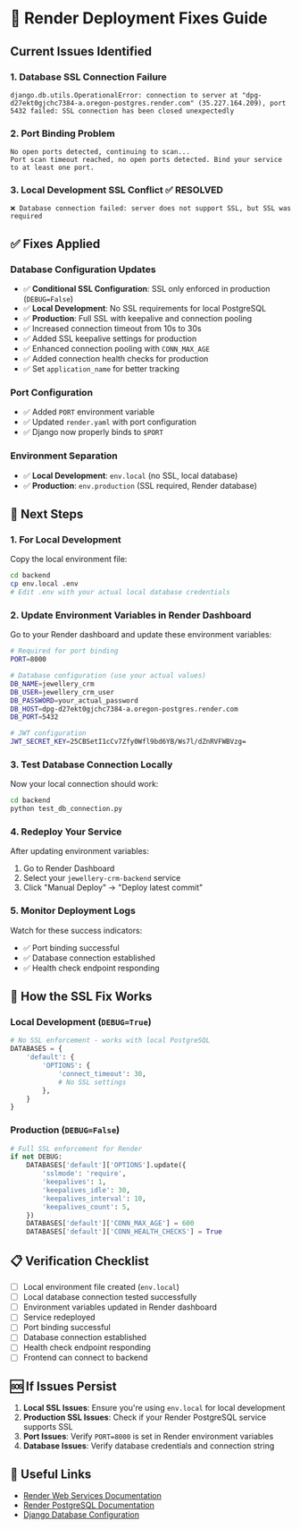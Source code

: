 # 🚨 Render Deployment Fixes Guide

## Current Issues Identified

### 1. Database SSL Connection Failure
```
django.db.utils.OperationalError: connection to server at "dpg-d27ekt0gjchc7384-a.oregon-postgres.render.com" (35.227.164.209), port 5432 failed: SSL connection has been closed unexpectedly
```

### 2. Port Binding Problem
```
No open ports detected, continuing to scan...
Port scan timeout reached, no open ports detected. Bind your service to at least one port.
```

### 3. Local Development SSL Conflict ✅ RESOLVED
```
❌ Database connection failed: server does not support SSL, but SSL was required
```

## ✅ Fixes Applied

### Database Configuration Updates
- ✅ **Conditional SSL Configuration**: SSL only enforced in production (`DEBUG=False`)
- ✅ **Local Development**: No SSL requirements for local PostgreSQL
- ✅ **Production**: Full SSL with keepalive and connection pooling
- ✅ Increased connection timeout from 10s to 30s
- ✅ Added SSL keepalive settings for production
- ✅ Enhanced connection pooling with `CONN_MAX_AGE`
- ✅ Added connection health checks for production
- ✅ Set `application_name` for better tracking

### Port Configuration
- ✅ Added `PORT` environment variable
- ✅ Updated `render.yaml` with port configuration
- ✅ Django now properly binds to `$PORT`

### Environment Separation
- ✅ **Local Development**: `env.local` (no SSL, local database)
- ✅ **Production**: `env.production` (SSL required, Render database)

## 🔧 Next Steps

### 1. For Local Development
Copy the local environment file:
```bash
cd backend
cp env.local .env
# Edit .env with your actual local database credentials
```

### 2. Update Environment Variables in Render Dashboard
Go to your Render dashboard and update these environment variables:

```bash
# Required for port binding
PORT=8000

# Database configuration (use your actual values)
DB_NAME=jewellery_crm
DB_USER=jewellery_crm_user
DB_PASSWORD=your_actual_password
DB_HOST=dpg-d27ekt0gjchc7384-a.oregon-postgres.render.com
DB_PORT=5432

# JWT configuration
JWT_SECRET_KEY=25CBSetI1cCv7Zfy0Wfl9bd6YB/Ws7l/dZnRVFWBVzg=
```

### 3. Test Database Connection Locally
Now your local connection should work:
```bash
cd backend
python test_db_connection.py
```

### 4. Redeploy Your Service
After updating environment variables:

1. Go to Render Dashboard
2. Select your `jewellery-crm-backend` service
3. Click "Manual Deploy" → "Deploy latest commit"

### 5. Monitor Deployment Logs
Watch for these success indicators:
- ✅ Port binding successful
- ✅ Database connection established
- ✅ Health check endpoint responding

## 🚀 How the SSL Fix Works

### Local Development (`DEBUG=True`)
```python
# No SSL enforcement - works with local PostgreSQL
DATABASES = {
    'default': {
        'OPTIONS': {
            'connect_timeout': 30,
            # No SSL settings
        },
    }
}
```

### Production (`DEBUG=False`)
```python
# Full SSL enforcement for Render
if not DEBUG:
    DATABASES['default']['OPTIONS'].update({
        'sslmode': 'require',
        'keepalives': 1,
        'keepalives_idle': 30,
        'keepalives_interval': 10,
        'keepalives_count': 5,
    })
    DATABASES['default']['CONN_MAX_AGE'] = 600
    DATABASES['default']['CONN_HEALTH_CHECKS'] = True
```

## 📋 Verification Checklist

- [ ] Local environment file created (`env.local`)
- [ ] Local database connection tested successfully
- [ ] Environment variables updated in Render dashboard
- [ ] Service redeployed
- [ ] Port binding successful
- [ ] Database connection established
- [ ] Health check endpoint responding
- [ ] Frontend can connect to backend

## 🆘 If Issues Persist

1. **Local SSL Issues**: Ensure you're using `env.local` for local development
2. **Production SSL Issues**: Check if your Render PostgreSQL service supports SSL
3. **Port Issues**: Verify `PORT=8000` is set in Render environment variables
4. **Database Issues**: Verify database credentials and connection string

## 🔗 Useful Links

- [Render Web Services Documentation](https://render.com/docs/web-services)
- [Render PostgreSQL Documentation](https://render.com/docs/databases)
- [Django Database Configuration](https://docs.djangoproject.com/en/4.2/ref/settings/#databases)
